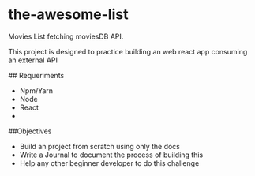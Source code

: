 # the-awesome-list
<p>Movies List fetching moviesDB API.</p>
<p>This project is designed to practice building an web react app consuming an external API</p>
## Requeriments
<ul>
<li>Npm/Yarn</li>
<li>Node</li>
<li>React<li>
</ul>
##Objectives
<ul>
<li>Build an project from scratch using only the docs</li>
<li>Write a Journal to document the process of building this</li>
<li>Help any other beginner developer to do this challenge</li>
